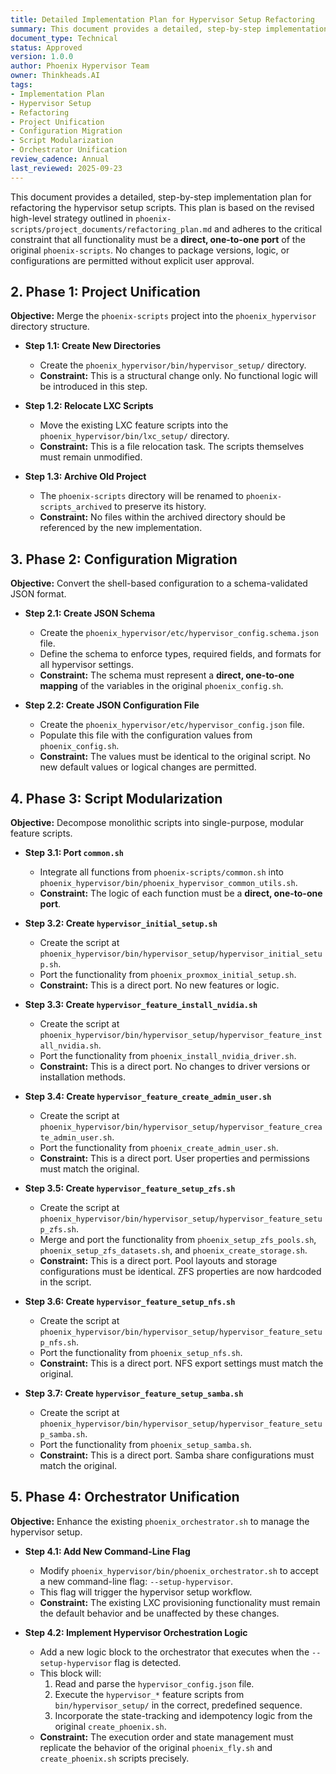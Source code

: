 ```yaml
---
title: Detailed Implementation Plan for Hypervisor Setup Refactoring
summary: This document provides a detailed, step-by-step implementation plan for refactoring the hypervisor setup scripts.
document_type: Technical
status: Approved
version: 1.0.0
author: Phoenix Hypervisor Team
owner: Thinkheads.AI
tags:
- Implementation Plan
- Hypervisor Setup
- Refactoring
- Project Unification
- Configuration Migration
- Script Modularization
- Orchestrator Unification
review_cadence: Annual
last_reviewed: 2025-09-23
---
```

This document provides a detailed, step-by-step implementation plan for refactoring the hypervisor setup scripts. This plan is based on the revised high-level strategy outlined in `phoenix-scripts/project_documents/refactoring_plan.md` and adheres to the critical constraint that all functionality must be a **direct, one-to-one port** of the original `phoenix-scripts`. No changes to package versions, logic, or configurations are permitted without explicit user approval.


## 2. Phase 1: Project Unification

**Objective:** Merge the `phoenix-scripts` project into the `phoenix_hypervisor` directory structure.

*   **Step 1.1: Create New Directories**
    *   Create the `phoenix_hypervisor/bin/hypervisor_setup/` directory.
    *   **Constraint:** This is a structural change only. No functional logic will be introduced in this step.

*   **Step 1.2: Relocate LXC Scripts**
    *   Move the existing LXC feature scripts into the `phoenix_hypervisor/bin/lxc_setup/` directory.
    *   **Constraint:** This is a file relocation task. The scripts themselves must remain unmodified.

*   **Step 1.3: Archive Old Project**
    *   The `phoenix-scripts` directory will be renamed to `phoenix-scripts_archived` to preserve its history.
    *   **Constraint:** No files within the archived directory should be referenced by the new implementation.

## 3. Phase 2: Configuration Migration

**Objective:** Convert the shell-based configuration to a schema-validated JSON format.

*   **Step 2.1: Create JSON Schema**
    *   Create the `phoenix_hypervisor/etc/hypervisor_config.schema.json` file.
    *   Define the schema to enforce types, required fields, and formats for all hypervisor settings.
    *   **Constraint:** The schema must represent a **direct, one-to-one mapping** of the variables in the original `phoenix_config.sh`.

*   **Step 2.2: Create JSON Configuration File**
    *   Create the `phoenix_hypervisor/etc/hypervisor_config.json` file.
    *   Populate this file with the configuration values from `phoenix_config.sh`.
    *   **Constraint:** The values must be identical to the original script. No new default values or logical changes are permitted.

## 4. Phase 3: Script Modularization

**Objective:** Decompose monolithic scripts into single-purpose, modular feature scripts.

*   **Step 3.1: Port `common.sh`**
    *   Integrate all functions from `phoenix-scripts/common.sh` into `phoenix_hypervisor/bin/phoenix_hypervisor_common_utils.sh`.
    *   **Constraint:** The logic of each function must be a **direct, one-to-one port**.

*   **Step 3.2: Create `hypervisor_initial_setup.sh`**
    *   Create the script at `phoenix_hypervisor/bin/hypervisor_setup/hypervisor_initial_setup.sh`.
    *   Port the functionality from `phoenix_proxmox_initial_setup.sh`.
    *   **Constraint:** This is a direct port. No new features or logic.

*   **Step 3.3: Create `hypervisor_feature_install_nvidia.sh`**
    *   Create the script at `phoenix_hypervisor/bin/hypervisor_setup/hypervisor_feature_install_nvidia.sh`.
    *   Port the functionality from `phoenix_install_nvidia_driver.sh`.
    *   **Constraint:** This is a direct port. No changes to driver versions or installation methods.

*   **Step 3.4: Create `hypervisor_feature_create_admin_user.sh`**
    *   Create the script at `phoenix_hypervisor/bin/hypervisor_setup/hypervisor_feature_create_admin_user.sh`.
    *   Port the functionality from `phoenix_create_admin_user.sh`.
    *   **Constraint:** This is a direct port. User properties and permissions must match the original.

*   **Step 3.5: Create `hypervisor_feature_setup_zfs.sh`**
    *   Create the script at `phoenix_hypervisor/bin/hypervisor_setup/hypervisor_feature_setup_zfs.sh`.
    *   Merge and port the functionality from `phoenix_setup_zfs_pools.sh`, `phoenix_setup_zfs_datasets.sh`, and `phoenix_create_storage.sh`.
    *   **Constraint:** This is a direct port. Pool layouts and storage configurations must be identical. ZFS properties are now hardcoded in the script.

*   **Step 3.6: Create `hypervisor_feature_setup_nfs.sh`**
    *   Create the script at `phoenix_hypervisor/bin/hypervisor_setup/hypervisor_feature_setup_nfs.sh`.
    *   Port the functionality from `phoenix_setup_nfs.sh`.
    *   **Constraint:** This is a direct port. NFS export settings must match the original.

*   **Step 3.7: Create `hypervisor_feature_setup_samba.sh`**
    *   Create the script at `phoenix_hypervisor/bin/hypervisor_setup/hypervisor_feature_setup_samba.sh`.
    *   Port the functionality from `phoenix_setup_samba.sh`.
    *   **Constraint:** This is a direct port. Samba share configurations must match the original.

## 5. Phase 4: Orchestrator Unification

**Objective:** Enhance the existing `phoenix_orchestrator.sh` to manage the hypervisor setup.

*   **Step 4.1: Add New Command-Line Flag**
    *   Modify `phoenix_hypervisor/bin/phoenix_orchestrator.sh` to accept a new command-line flag: `--setup-hypervisor`.
    *   This flag will trigger the hypervisor setup workflow.
    *   **Constraint:** The existing LXC provisioning functionality must remain the default behavior and be unaffected by these changes.

*   **Step 4.2: Implement Hypervisor Orchestration Logic**
    *   Add a new logic block to the orchestrator that executes when the `--setup-hypervisor` flag is detected.
    *   This block will:
        1.  Read and parse the `hypervisor_config.json` file.
        2.  Execute the `hypervisor_*` feature scripts from `bin/hypervisor_setup/` in the correct, predefined sequence.
        3.  Incorporate the state-tracking and idempotency logic from the original `create_phoenix.sh`.
    *   **Constraint:** The execution order and state management must replicate the behavior of the original `phoenix_fly.sh` and `create_phoenix.sh` scripts precisely.
